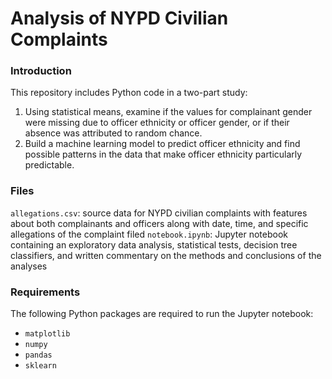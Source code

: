 # Analysis of NYPD Civilian Complaints

### Introduction
This repository includes Python code in a two-part study:

1. Using statistical means, examine if the values for complainant gender were missing due to officer ethnicity or officer gender, or if their absence was attributed to random chance.
2. Build a machine learning model to predict officer ethnicity and find possible patterns in the data that make officer ethnicity particularly predictable.

### Files
`allegations.csv`: source data for NYPD civilian complaints with features about both complainants and officers along with date, time, and specific allegations of the complaint filed
`notebook.ipynb`: Jupyter notebook containing an exploratory data analysis, statistical tests, decision tree classifiers, and written commentary on the methods and conclusions of the analyses

### Requirements
The following Python packages are required to run the Jupyter notebook:

- `matplotlib`
- `numpy`
- `pandas`
- `sklearn`
